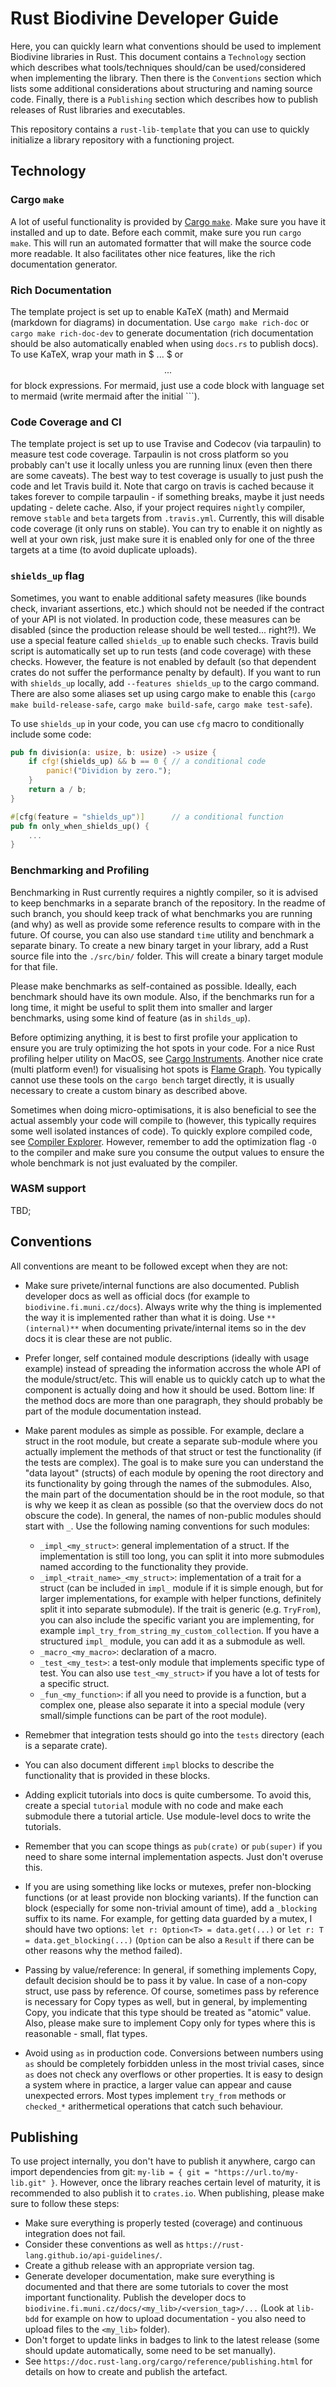 # Rust Biodivine Developer Guide

Here, you can quickly learn what conventions should be used to implement Biodivine libraries in Rust. This document contains a `Technology` section which describes what tools/techniques should/can be used/considered when implementing the library. Then there is the `Conventions` section which lists some additional considerations about structuring and naming source code. Finally, there is a `Publishing` section which describes how to publish releases of Rust libraries and executables.

This repository contains a `rust-lib-template` that you can use to quickly initialize a library repository with a functioning project.

## Technology

### Cargo `make`

A lot of useful functionality is provided by [Cargo `make`](https://github.com/sagiegurari/cargo-make). Make sure you have it installed and up to date. Before each commit, make sure you run `cargo make`. This will run an automated formatter that will make the source code more readable. It also facilitates other nice features, like the rich documentation generator.

### Rich Documentation

The template project is set up to enable KaTeX (math) and Mermaid (markdown for diagrams) in documentation. Use `cargo make rich-doc` or `cargo make rich-doc-dev` to generate documentation (rich documentation should be also automatically enabled when using `docs.rs` to publish docs). To use KaTeX, wrap your math in $ ... $ or $$ ... $$ for block expressions. For mermaid, just use a code block with language set to mermaid (write mermaid after the initial \`\`\`).

### Code Coverage and CI

The template project is set up to use Travise and Codecov (via tarpaulin) to measure test code coverage. Tarpaulin is not cross platform so you probably can't use it locally unless 
you are running linux (even then there are some caveats). The best way to test coverage is usually to just push the code and let Travis build it. Note that cargo on travis is cached because it takes forever to compile tarpaulin - if something breaks, maybe it just needs updating - delete cache. Also, if your project requires `nightly` compiler, remove `stable` and `beta` targets from `.travis.yml`. Currently, this will disable code coverage (it only runs on stable). You can try to enable it on nightly as well at your own risk, just make sure it is enabled only for one of the three targets at a time (to avoid duplicate uploads).

### `shields_up` flag

Sometimes, you want to enable additional safety measures (like bounds check, invariant assertions, etc.) which should not be needed if the contract of your API is not violated. In production code, these measures can be disabled (since the production release should be well tested... right?!). We use a special feature called `shields_up` to enable such checks. Travis build script is automatically set up to run tests (and code coverage) with these checks. However, the feature is not enabled by default (so that dependent crates do not suffer the performance penalty by default). If you want to run with `shields_up` locally, add `--features shields_up` to the cargo command. There are also some aliases set up using cargo make to enable this (`cargo make build-release-safe`, `cargo make build-safe`, `cargo make test-safe`).

To use `shields_up` in your code, you can use `cfg` macro to conditionally include some code:

```rust
pub fn division(a: usize, b: usize) -> usize {
	if cfg!(shields_up) && b == 0 {	// a conditional code
		panic!("Dividion by zero.");
	}
	return a / b;
}

#[cfg(feature = "shields_up")]		// a conditional function
pub fn only_when_shields_up() {
	...
}
```

### Benchmarking and Profiling

Benchmarking in Rust currently requires a nightly compiler, so it is advised to keep benchmarks in a separate branch of the repository. In the readme of such branch, you should keep track of what benchmarks you are running (and why) as well as provide some reference results to compare with in the future. Of course, you can also use standard `time` utility and benchmark a separate binary. To create a new binary target in your library, add a Rust source file into the `./src/bin/` folder. This will create a binary target module for that file. 

Please make benchmarks as self-contained as possible. Ideally, each benchmark should have its own module. Also, if the benchmarks run for a long time, it might be useful to split them into smaller and larger benchmarks, using some kind of feature (as in `shilds_up`).

Before optimizing anything, it is best to first profile your application to ensure you are truly optimizing the hot spots in your code. For a nice Rust profiling helper utility on MacOS, see [Cargo Instruments](https://crates.io/crates/cargo-instruments). Another nice crate (multi platform even!) for visualising hot spots is [Flame Graph](https://github.com/ferrous-systems/flamegraph). You typically cannot use these tools on the `cargo bench` target directly, it is usually necessary to create a custom binary as described above.

Sometimes when doing micro-optimisations, it is also beneficial to see the actual assembly your code will compile to (however, this typically requires some well isolated instances of code). To quickly explore compiled code, see [Compiler Explorer](https://godbolt.org). However, remember to add the optimization flag `-O` to the compiler and make sure you consume the output values to ensure the whole benchmark is not just evaluated by the compiler.

### WASM support

TBD;

## Conventions

All conventions are meant to be followed except when they are not:

 - Make sure privete/internal functions are also documented. Publish developer docs as well as official docs (for example to `biodivine.fi.muni.cz/docs`). Always write why the thing is implemented the way it is implemented rather than what it is doing. Use `**(internal)**` when documenting private/internal items so in the dev docs it is clear these are not public.
 
 - Prefer longer, self contained module descriptions (ideally with usage example) instead of spreading the information accross the whole API of the module/struct/etc. This will enable us to quickly catch up to what the component is actually doing and how it should be used. Bottom line: If the method docs are more than one paragraph, they should probably be part of the module documentation instead.
 
 - Make parent modules as simple as possible. For example, declare a struct in the root module, but create a separate sub-module where you actually implement the methods of that struct or test the functionality (if the tests are complex). The goal is to make sure you can understand the "data layout" (structs) of each module by opening the root directory and its functionality by going through the names of the submodules. Also, the main part of the documentation should be in the root module, so that is why we keep it as clean as possible (so that the overview docs do not obscure the code). In general, the names of non-public modules should start with `_`. Use the following naming conventions for such modules:

   * `_impl_<my_struct>`: general implementation of a struct. If the implementation is still too long, you can split it into more submodules named according to the functionality they provide.  
   * `_impl_<trait_name>_<my_struct>`: implementation of a trait for a struct (can be included in `impl_` module if it is simple enough, but for larger implementations, for example with helper functions, definitely split it into separate submodule). If the trait is generic (e.g. `TryFrom`), you can also include the specific variant you are implementing, for example `impl_try_from_string_my_custom_collection`. If you have a structured `impl_` module, you can add it as a submodule as well.
   * `_macro_<my_macro>`: declaration of a macro.
   * `_test_<my_test>`: a test-only module that implements specific type of test. You can also use `test_<my_struct>` if you have a lot of tests for a specific struct.
   * `_fun_<my_function>`: if all you need to provide is a function, but a complex one, please also separate it into a special module (very small/simple functions can be part of the root module).

 - Remebmer that integration tests should go into the `tests` directory (each is a separate crate).
 
 - You can also document different `impl` blocks to describe the functionality that is provided in these blocks.
 
 - Adding explicit tutorials into docs is quite cumbersome. To avoid this, create a special `tutorial` module with no code and make each submodule there a tutorial article. Use module-level docs to write the tutorials.
 
 - Remember that you can scope things as `pub(crate)` or `pub(super)` if you need to share some internal implementation aspects. Just don't overuse this.
 
 - If you are using something like locks or mutexes, prefer non-blocking functions (or at least provide non blocking variants). If the function can block (especially for some non-trivial amount of time), add a `_blocking` suffix to its name. For example, for getting data guarded by a mutex, I should have two options: `let r: Option<T> = data.get(...)` or `let r: T = data.get_blocking(...)` (`Option` can be also a `Result` if there can be other reasons why the method failed). 
 
 - Passing by value/reference: In general, if something implements Copy, default decision should be to pass it by value. In case of a non-copy struct, use pass by reference. Of course, sometimes pass by reference is necessary for Copy types as well, but in general, by implementing Copy, you indicate that this type should be treated as "atomic" value. Also, please make sure to implement Copy only for types where this is reasonable - small, flat types.

 - Avoid using `as` in production code. Conversions between numbers using `as` should be completely forbidden unless in the most trivial cases, since `as` does not check any overflows or other properties. It is easy to design a system where in practice, a larger value can appear and cause unexpected errors. Most types implement `try_from` methods or `checked_*` arithermetical operations that catch such behaviour.

## Publishing

To use project internally, you don't have to publish it anywhere, cargo can import dependencies from git: `my-lib = { git = "https://url.to/my-lib.git" }`. However, once the library reaches certain level of maturity, it is recommended to also publish it to `crates.io`. When publishing, please make sure to follow these steps:

 - Make sure everything is properly tested (coverage) and continuous integration does not fail.
 - Consider these conventions as well as `https://rust-lang.github.io/api-guidelines/`.
 - Create a github release with an appropriate version tag.
 - Generate developer documentation, make sure everything is documented and that there are some tutorials to cover the most important functionality. Publish the developer docs to `biodivine.fi.muni.cz/docs/<my_lib>/<version_tag>/...` (Look at `lib-bdd` for example on how to upload documentation - you also need to upload files to the `<my_lib>` folder).
 - Don't forget to update links in badges to link to the latest release (some should update automatically, some need to be set manually).
 - See `https://doc.rust-lang.org/cargo/reference/publishing.html` for details on how to create and publish the artefact.  